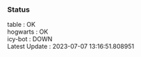 ### Status


table : OK  
hogwarts : OK  
icy-bot : DOWN  
Latest Update : 2023-07-07 13:16:51.808951
